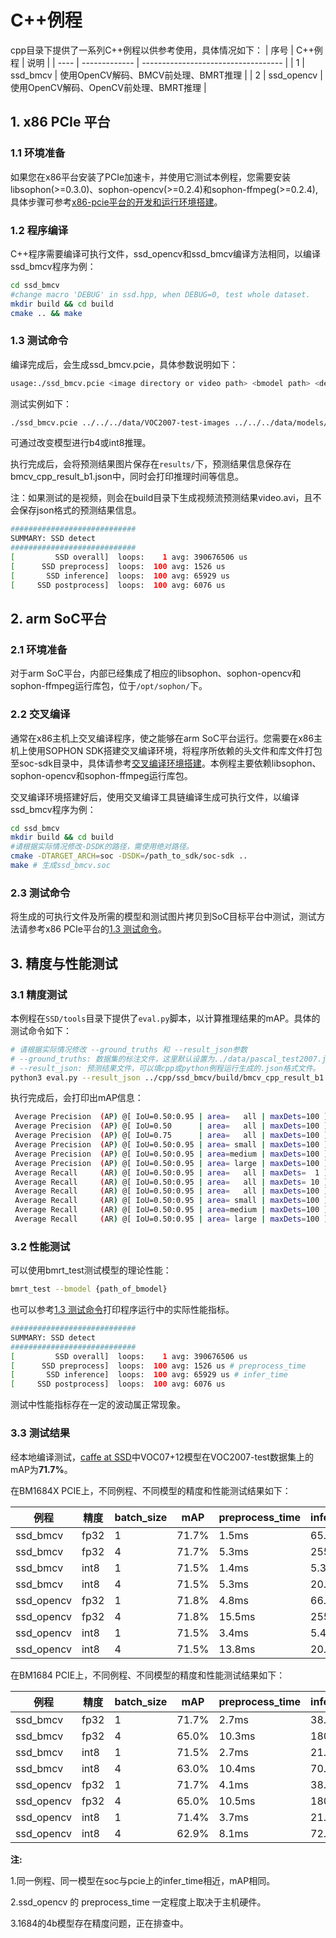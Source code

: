 # C++例程
cpp目录下提供了一系列C++例程以供参考使用，具体情况如下：
| 序号  | C++例程      | 说明                                 |
| ---- | ------------- | -----------------------------------  |
| 1    | ssd_bmcv   | 使用OpenCV解码、BMCV前处理、BMRT推理   |
| 2    | ssd_opencv | 使用OpenCV解码、OpenCV前处理、BMRT推理 |


## 1. x86 PCIe 平台

### 1.1 环境准备

如果您在x86平台安装了PCIe加速卡，并使用它测试本例程，您需要安装libsophon(>=0.3.0)、sophon-opencv(>=0.2.4)和sophon-ffmpeg(>=0.2.4),具体步骤可参考[x86-pcie平台的开发和运行环境搭建](../../docs/Environment_Install_Guide.md#2-x86-pcie平台的开发和运行环境搭建)。

### 1.2 程序编译
C++程序需要编译可执行文件，ssd_opencv和ssd_bmcv编译方法相同，以编译ssd_bmcv程序为例：
```bash
cd ssd_bmcv
#change macro 'DEBUG' in ssd.hpp, when DEBUG=0, test whole dataset.
mkdir build && cd build
cmake .. && make
```

### 1.3 测试命令

编译完成后，会生成ssd_bmcv.pcie，具体参数说明如下：

```bash
usage:./ssd_bmcv.pcie <image directory or video path> <bmodel path> <device id(default: 0)> <conf_thre(default: unset)> <nms_thre(default: unset)>
```

测试实例如下：

```bash
./ssd_bmcv.pcie ../../../data/VOC2007-test-images ../../../data/models/BM1684X/ssd300_fp32_1b.bmodel 0
```

可通过改变模型进行b4或int8推理。

执行完成后，会将预测结果图片保存在`results/`下，预测结果信息保存在bmcv_cpp_result_b1.json中，同时会打印推理时间等信息。

注：如果测试的是视频，则会在build目录下生成视频流预测结果video.avi，且不会保存json格式的预测结果信息。

```bash
############################
SUMMARY: SSD detect
############################
[         SSD overall]  loops:    1 avg: 390676506 us
[      SSD preprocess]  loops:  100 avg: 1526 us
[       SSD inference]  loops:  100 avg: 65929 us
[     SSD postprocess]  loops:  100 avg: 6076 us
```

## 2. arm SoC平台
### 2.1 环境准备
对于arm SoC平台，内部已经集成了相应的libsophon、sophon-opencv和sophon-ffmpeg运行库包，位于`/opt/sophon/`下。
### 2.2 交叉编译
通常在x86主机上交叉编译程序，使之能够在arm SoC平台运行。您需要在x86主机上使用SOPHON SDK搭建交叉编译环境，将程序所依赖的头文件和库文件打包至soc-sdk目录中，具体请参考[交叉编译环境搭建](../../docs/Environment_Install_Guide.md#31-交叉编译环境搭建)。本例程主要依赖libsophon、sophon-opencv和sophon-ffmpeg运行库包。

交叉编译环境搭建好后，使用交叉编译工具链编译生成可执行文件，以编译ssd_bmcv程序为例：
```bash
cd ssd_bmcv
mkdir build && cd build
#请根据实际情况修改-DSDK的路径，需使用绝对路径。
cmake -DTARGET_ARCH=soc -DSDK=/path_to_sdk/soc-sdk ..
make # 生成ssd_bmcv.soc
```

### 2.3 测试命令
将生成的可执行文件及所需的模型和测试图片拷贝到SoC目标平台中测试，测试方法请参考x86 PCIe平台的[1.3 测试命令](#13-测试命令)。

## 3. 精度与性能测试

### 3.1 精度测试
本例程在`SSD/tools`目录下提供了`eval.py`脚本，以计算推理结果的mAP。具体的测试命令如下：
```bash
# 请根据实际情况修改 --ground_truths 和 --result_json参数
# --ground_truths: 数据集的标注文件，这里默认设置为../data/pascal_test2007.json
# --result_json: 预测结果文件，可以填cpp或python例程运行生成的.json格式文件。
python3 eval.py --result_json ../cpp/ssd_bmcv/build/bmcv_cpp_result_b1.json
```
执行完成后，会打印出mAP信息：
```bash
 Average Precision  (AP) @[ IoU=0.50:0.95 | area=   all | maxDets=100 ] = 0.433
 Average Precision  (AP) @[ IoU=0.50      | area=   all | maxDets=100 ] = 0.717 # mAP
 Average Precision  (AP) @[ IoU=0.75      | area=   all | maxDets=100 ] = 0.458
 Average Precision  (AP) @[ IoU=0.50:0.95 | area= small | maxDets=100 ] = 0.059
 Average Precision  (AP) @[ IoU=0.50:0.95 | area=medium | maxDets=100 ] = 0.253
 Average Precision  (AP) @[ IoU=0.50:0.95 | area= large | maxDets=100 ] = 0.544
 Average Recall     (AR) @[ IoU=0.50:0.95 | area=   all | maxDets=  1 ] = 0.383
 Average Recall     (AR) @[ IoU=0.50:0.95 | area=   all | maxDets= 10 ] = 0.531
 Average Recall     (AR) @[ IoU=0.50:0.95 | area=   all | maxDets=100 ] = 0.550
 Average Recall     (AR) @[ IoU=0.50:0.95 | area= small | maxDets=100 ] = 0.163
 Average Recall     (AR) @[ IoU=0.50:0.95 | area=medium | maxDets=100 ] = 0.433
 Average Recall     (AR) @[ IoU=0.50:0.95 | area= large | maxDets=100 ] = 0.642
```

### 3.2 性能测试

可以使用bmrt_test测试模型的理论性能：
```bash
bmrt_test --bmodel {path_of_bmodel}
```
也可以参考[1.3 测试命令](#13-测试命令)打印程序运行中的实际性能指标。
```bash
############################
SUMMARY: SSD detect
############################
[         SSD overall]  loops:    1 avg: 390676506 us
[      SSD preprocess]  loops:  100 avg: 1526 us # preprocess_time
[       SSD inference]  loops:  100 avg: 65929 us # infer_time
[     SSD postprocess]  loops:  100 avg: 6076 us
```
测试中性能指标存在一定的波动属正常现象。

### 3.3 测试结果

经本地编译测试，[caffe at SSD](https://github.com/weiliu89/caffe/tree/ssd)中VOC07+12模型在VOC2007-test数据集上的mAP为**71.7%**。

在BM1684X PCIE上，不同例程、不同模型的精度和性能测试结果如下：

|   例程      | 精度 |batch_size|  mAP  |preprocess_time |infer_time|
|   -------- | ---- | ------- | ----- |-----------    |-----    |
| ssd_bmcv   | fp32 |   1      | 71.7% |   1.5ms    |65.7ms   |
| ssd_bmcv   | fp32 |   4      | 71.7% |   5.3ms    |255.1ms |
| ssd_bmcv   | int8 |   1      | 71.5% |   1.4ms    |5.3ms    |
| ssd_bmcv   | int8 |   4      | 71.5% |   5.3ms    |20.1ms   |
| ssd_opencv   | fp32 |   1    | 71.8% |  4.8ms    |66.0ms   |
| ssd_opencv   | fp32 |   4    | 71.8% | 15.5ms    |255.1ms |
| ssd_opencv   | int8 |   1    | 71.5% |  3.4ms    |5.4ms    |
| ssd_opencv   | int8 |   4    | 71.5% | 13.8ms     |20.0ms   |

在BM1684 PCIE上，不同例程、不同模型的精度和性能测试结果如下：

|     例程      | 精度 |batch_size|  mAP  |preprocess_time |infer_time|
|   --------    | ---- | -------  | ----- | ------------| -----    |
| ssd_bmcv   | fp32 |   1      | 71.7% |    2.7ms    |38.2ms   |
| ssd_bmcv   | fp32 |   4      | 65.0% |    10.3ms      |180.5ms |
| ssd_bmcv   | int8 |   1      | 71.5% |    2.7ms      |21.8ms    |
| ssd_bmcv   | int8 |   4      | 63.0% |    10.4ms      |70.1ms   |
| ssd_opencv | fp32 |   1      | 71.7% |    4.1ms    |38.2ms   |
| ssd_opencv   | fp32 |   4      | 65.0% |    10.5ms      |180.5ms |
| ssd_opencv   | int8 |   1      | 71.4% |    3.7ms     |21.8ms    |
| ssd_opencv   | int8 |   4      | 62.9% |    8.1ms      |72.0ms   |

**注:**

1.同一例程、同一模型在soc与pcie上的infer_time相近，mAP相同。

2.ssd_opencv 的 preprocess_time 一定程度上取决于主机硬件。

3.1684的4b模型存在精度问题，正在排查中。

